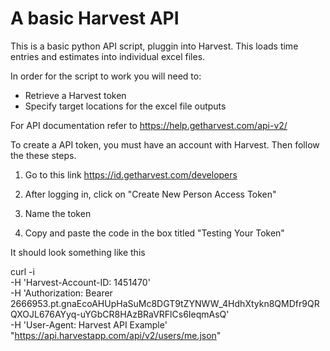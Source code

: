 # A basic Harvest API
This is a basic python API script, pluggin into Harvest. This loads time entries and estimates into individual excel files.

In order for the script to work you will need to:
  - Retrieve a Harvest token
  - Specify target locations for the excel file outputs

For API documentation refer to
https://help.getharvest.com/api-v2/

To create a API token, you must have an account with Harvest. Then follow the these steps.

1) Go to this link 
https://id.getharvest.com/developers

2) After logging in, click on "Create New Person Access Token"

3) Name the token

4) Copy and paste the code in the box titled "Testing Your Token"

It should look something like this

curl -i \
  -H 'Harvest-Account-ID: 1451470'\
  -H 'Authorization: Bearer 2666953.pt.gnaEcoAHUpHaSuMc8DGT9tZYNWW_4HdhXtykn8QMDfr9QRQXOJL676AYyq-uYGbCR8HAzBRaVRFlCs6IeqmAsQ'\
  -H 'User-Agent: Harvest API Example' \
  "https://api.harvestapp.com/api/v2/users/me.json"







